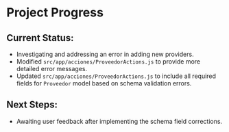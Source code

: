 # Project Progress

## Current Status:
- Investigating and addressing an error in adding new providers.
- Modified `src/app/acciones/ProveedorActions.js` to provide more detailed error messages.
- Updated `src/app/acciones/ProveedorActions.js` to include all required fields for `Proveedor` model based on schema validation errors.

## Next Steps:
- Awaiting user feedback after implementing the schema field corrections.
